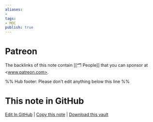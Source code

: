 ```yaml
---
aliases:
- 
tags:
- MOC
publish: true
---
```


# Patreon

The backlinks of this note contain [[🗂️ People]] that you can sponsor at <www.patreon.com>.



%% Hub footer: Please don't edit anything below this line %%

# This note in GitHub

<span class="git-footer">[Edit In GitHub](https://github.dev/obsidian-community/obsidian-hub/blob/main/05%20-%20Concepts/Patreon.md "git-hub-edit-note") | [Copy this note](https://raw.githubusercontent.com/obsidian-community/obsidian-hub/main/05%20-%20Concepts/Patreon.md "git-hub-copy-note") | [Download this vault](https://github.com/obsidian-community/obsidian-hub/archive/refs/heads/main.zip "git-hub-download-vault") </span>
